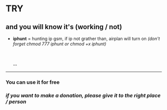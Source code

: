 # TRY
## and you will know it's (working / not)
- **iphunt** = hunting ip gsm, if ip not grather than, airplan will turn on *(don't forget chmod 777 iphunt or chmod +x iphunt)*
\
\
\
\
\--
---
### You can use it for free
### *if you want to make a donation, please give it to the right place / person*
